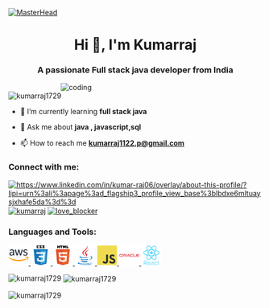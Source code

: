 [![MasterHead](https://www.digitaladlectio.com/wp-content/uploads/2020/04/New-PNC-Animated-Banners.gif)](https://kumarraj1729.io)
<h1 align="center">Hi 👋, I'm Kumarraj</h1>
<h3 align="center">A passionate Full stack java developer from India</h3>
<img align="right" alt="coding" width="400" src="https://verisoft.ai/wp-content/uploads/2022/05/programmer-animation.gif">

<p align="left"> <img src="https://komarev.com/ghpvc/?username=kumarraj1729&label=Profile%20views&color=0e75b6&style=flat" alt="kumarraj1729" /> </p>

- 🌱 I’m currently learning **full stack java**

- 💬 Ask me about **java , javascript,sql**

- 📫 How to reach me **kumarraj1122.p@gmail.com**

<h3 align="left">Connect with me:</h3>
<p align="left">
<a href="https://linkedin.com/in/https://www.linkedin.com/in/kumar-raj06/overlay/about-this-profile/?lipi=urn%3ali%3apage%3ad_flagship3_profile_view_base%3blbdxe6mltuaysjxhafe5da%3d%3d" target="blank"><img align="center" src="https://raw.githubusercontent.com/rahuldkjain/github-profile-readme-generator/master/src/images/icons/Social/linked-in-alt.svg" alt="https://www.linkedin.com/in/kumar-raj06/overlay/about-this-profile/?lipi=urn%3ali%3apage%3ad_flagship3_profile_view_base%3blbdxe6mltuaysjxhafe5da%3d%3d" height="30" width="40" /></a>
<a href="https://fb.com/kumarraj" target="blank"><img align="center" src="https://raw.githubusercontent.com/rahuldkjain/github-profile-readme-generator/master/src/images/icons/Social/facebook.svg" alt="kumarraj" height="30" width="40" /></a>
<a href="https://instagram.com/love_blocker" target="blank"><img align="center" src="https://raw.githubusercontent.com/rahuldkjain/github-profile-readme-generator/master/src/images/icons/Social/instagram.svg" alt="love_blocker" height="30" width="40" /></a>
</p>

<h3 align="left">Languages and Tools:</h3>
<p align="left"> <a href="https://aws.amazon.com" target="_blank" rel="noreferrer"> <img src="https://raw.githubusercontent.com/devicons/devicon/master/icons/amazonwebservices/amazonwebservices-original-wordmark.svg" alt="aws" width="40" height="40"/> </a> <a href="https://www.w3schools.com/css/" target="_blank" rel="noreferrer"> <img src="https://raw.githubusercontent.com/devicons/devicon/master/icons/css3/css3-original-wordmark.svg" alt="css3" width="40" height="40"/> </a> <a href="https://www.w3.org/html/" target="_blank" rel="noreferrer"> <img src="https://raw.githubusercontent.com/devicons/devicon/master/icons/html5/html5-original-wordmark.svg" alt="html5" width="40" height="40"/> </a> <a href="https://www.java.com" target="_blank" rel="noreferrer"> <img src="https://raw.githubusercontent.com/devicons/devicon/master/icons/java/java-original.svg" alt="java" width="40" height="40"/> </a> <a href="https://developer.mozilla.org/en-US/docs/Web/JavaScript" target="_blank" rel="noreferrer"> <img src="https://raw.githubusercontent.com/devicons/devicon/master/icons/javascript/javascript-original.svg" alt="javascript" width="40" height="40"/> </a> <a href="https://www.oracle.com/" target="_blank" rel="noreferrer"> <img src="https://raw.githubusercontent.com/devicons/devicon/master/icons/oracle/oracle-original.svg" alt="oracle" width="40" height="40"/> </a> <a href="https://reactjs.org/" target="_blank" rel="noreferrer"> <img src="https://raw.githubusercontent.com/devicons/devicon/master/icons/react/react-original-wordmark.svg" alt="react" width="40" height="40"/> </a> </p>

<p><img align="left" src="https://github-readme-stats.vercel.app/api/top-langs?username=kumarraj1729&show_icons=true&locale=en&layout=compact" alt="kumarraj1729" /></p>

<p>&nbsp;<img align="center" src="https://github-readme-stats.vercel.app/api?username=kumarraj1729&show_icons=true&locale=en" alt="kumarraj1729" /></p>

<p><img align="center" src="https://github-readme-streak-stats.herokuapp.com/?user=kumarraj1729&" alt="kumarraj1729" /></p>
